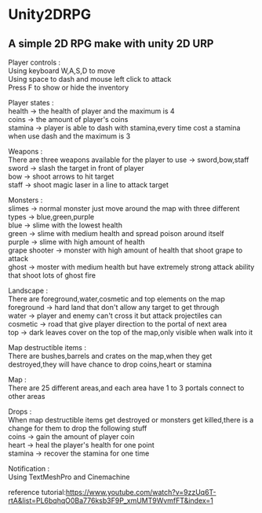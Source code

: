 # Unity2DRPG
A simple 2D RPG make with unity 2D URP  
------------------------------------------------  
Player controls :  
Using keyboard W,A,S,D to move  
Using space to dash and mouse left click to attack  
Press F to show or hide the inventory  
  
Player states :  
health -> the health of player and the maximum is 4  
coins -> the amount of player's coins  
stamina -> player is able to dash with stamina,every time cost a stamina when use dash and the maximum is 3  
  
Weapons :  
There are three weapons available for the player to use -> sword,bow,staff  
sword -> slash the target in front of player  
bow -> shoot arrows to hit target  
staff -> shoot magic laser in a line to attack target  
  
Monsters :  
slimes -> normal monster just move around the map with three different types -> blue,green,purple  
blue -> slime with the lowest health  
green -> slime with medium health and spread poison around itself  
purple -> slime with high amount of health  
grape shooter -> monster with high amount of health that shoot grape to attack  
ghost -> moster with medium health but have extremely strong attack ability that shoot lots of ghost fire  
  
Landscape :  
There are foreground,water,cosmetic and top elements on the map  
foreground -> hard land that don't allow any target to get through  
water -> player and enemy can't cross it but attack projectiles can  
cosmetic -> road that give player direction to the portal of next area  
top -> dark leaves cover on the top of the map,only visible when walk into it  
  
Map destructible items :  
There are bushes,barrels and crates on the map,when they get destroyed,they will have chance to drop coins,heart or stamina  
  
Map :  
There are 25 different areas,and each area have 1 to 3 portals connect to other areas  
  
Drops :  
When map destructible items get destroyed or monsters get killed,there is a change for them to drop the following stuff  
coins -> gain the amount of player coin  
heart -> heal the player's health for one point  
stamina -> recover the stamina for one time  
  
Notification :  
Using TextMeshPro and Cinemachine  
  
reference tutorial:<https://www.youtube.com/watch?v=9zzUq6T-rtA&list=PL6bqhqO0Ba776ksb3F9P_xmUMT9WvmfFT&index=1>
